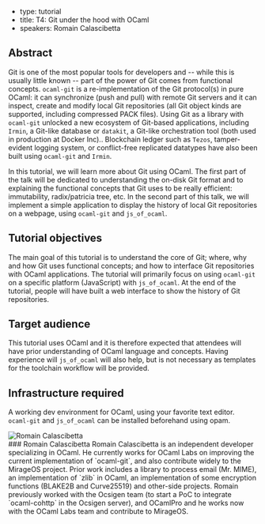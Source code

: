 - type: tutorial
- title: T4: Git under the hood with OCaml
- speakers: Romain Calascibetta

## Abstract
Git is one of the most popular tools for developers and -- while this is usually little known -- part of the power of Git comes from functional concepts. `ocaml-git` is a re-implementation of the Git protocol(s) in pure OCaml: it can synchronize (push and pull) with remote Git servers and it can inspect, create and modify local Git repositories (all Git object kinds are supported, including compressed PACK files).
Using Git as a library with `ocaml-git` unlocked a new ecosystem of Git-based applications, including `Irmin`, a Git-like database or `datakit`, a Git-like orchestration tool (both used in production at Docker Inc).. Blockchain ledger such as `Tezos`, tamper-evident logging system, or conflict-free replicated datatypes have also been built using `ocaml-git` and `Irmin`.

In this tutorial, we will learn more about Git using OCaml.  The first part of the talk will be dedicated to understanding the on-disk Git format and to explaining the functional concepts that Git uses to be really efficient: immutability, radix/patricia tree, etc.
In the second part of this talk, we will implement a simple application to display the history of local Git repositories on a webpage, using `ocaml-git` and `js_of_ocaml`.

## Tutorial objectives
The main goal of this tutorial is to understand the core of Git; where, why and how Git uses functional concepts; and how to interface Git repositories with OCaml applications.
The tutorial will primarily focus on using `ocaml-git` on a specific platform (JavaScript) with  `js_of_ocaml`. At the end of the tutorial, people will have built a web interface to show the history of Git repositories.

## Target audience
This tutorial uses OCaml and it is therefore expected that attendees will have prior understanding of OCaml language and concepts. Having experience will `js_of_ocaml` will also help, but is not necessary as templates for the toolchain workflow will be provided.

## Infrastructure required
A working dev environment for OCaml, using your favorite text editor. `ocaml-git` and `js_of_ocaml` can be installed beforehand using opam.

<div class="author media" media:type="text/omd">

<div class="image">
<div class="avatar">
<img src="img/User_silhouette_512.png" alt="Romain Calascibetta"></img>
</div>
</div>

<div class="content" media:type="text/omd">
### Romain Calascibetta
Romain Calascibetta is an independent developer specializing in OCaml. He currently works for OCaml Labs on improving the current implementation of `ocaml-git`, and also contribute widely to the MirageOS project. Prior work includes a library to process email (Mr. MIME), an implementation of `zlib` in OCaml, an implementation of some encryption functions (BLAKE2B and Curve25519) and other-side projects. Romain previously worked with the Ocsigen team (to start a PoC to integrate `ocaml-cohttp` in the Ocsigen server), and OCamlPro and he works now with the OCaml Labs team and contribute to MirageOS.
</div>

</div>
